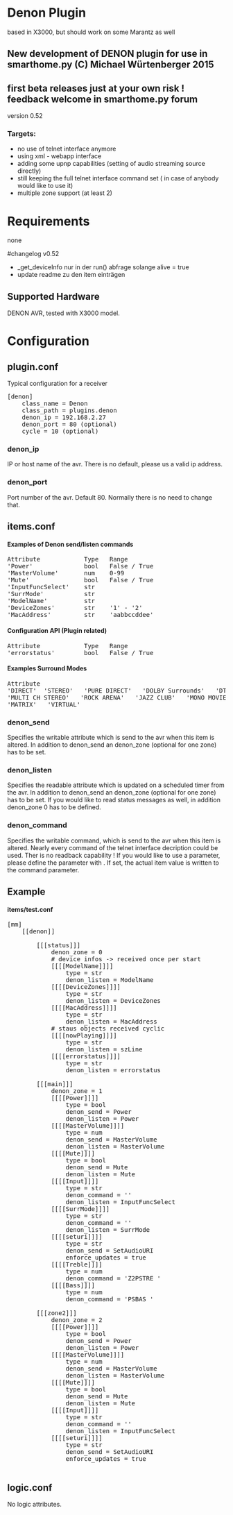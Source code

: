 # Denon Plugin 
based in X3000, but should work on some Marantz as well

## New development of DENON plugin for use in smarthome.py (C) Michael Würtenberger 2015
## first beta releases just at your own risk ! feedback welcome in smarthome.py forum
version 0.52
### Targets: 
- no use of telnet interface anymore
- using xml - webapp interface
- adding some upnp capabilities (setting of audio streaming source directly)
- still keeping the full telnet interface command set ( in case of anybody would like to use it)
- multiple zone support (at least 2)

# Requirements
none

#changelog
v0.52
- _get_deviceInfo nur in der run() abfrage solange alive = true
- update readme zu den item einträgen

## Supported Hardware
DENON AVR, tested with X3000 model.

# Configuration
## plugin.conf
Typical configuration for a receiver
<pre>
[denon]
    class_name = Denon
    class_path = plugins.denon
    denon_ip = 192.168.2.27
    denon_port = 80 (optional)
    cycle = 10 (optional)
</pre>

### denon_ip
IP or host name of the avr. There is no default, please us a valid ip address.

### denon_port
Port number of the avr. 
Default 80. Normally there is no need to change that.

## items.conf
#### Examples of Denon send/listen commands
<pre>
Attribute            Type   Range                           Readable    Writable
'Power'              bool   False / True                    yes         yes
'MasterVolume'       num    0-99                            yes         yes
'Mute'               bool   False / True                    yes         yes
'InputFuncSelect'    str                                    yes         yes
'SurrMode'           str                                    yes         yes
'ModelName'          str                                    yes         no
'DeviceZones'        str    '1' - '2'                       yes         no
'MacAddress'         str    'aabbccddee'                    yes         no
</pre>

#### Configuration API (Plugin related)
<pre>
Attribute            Type   Range                           Readable    Writable
'errorstatus'        bool   False / True                    yes         no
</pre>

#### Examples Surround Modes
<pre>
Attribute            
'DIRECT'  'STEREO'   'PURE DIRECT'   'DOLBY Surrounds'   'DTS Surrounds'
'MULTI CH STEREO'   'ROCK ARENA'   'JAZZ CLUB'   'MONO MOVIE'   'VIDEO GAME'
'MATRIX'   'VIRTUAL'
</pre>

### denon_send
Specifies the writable attribute which is send to the avr when this item is altered.
In addition to denon_send an denon_zone (optional for one zone) has to be set. 

### denon_listen
Specifies the readable attribute which is updated on a scheduled timer from the avr.
In addition to denon_send an denon_zone (optional for one zone) has to be set. 
If you would like to read status messages as well, in addition denon_zone 0 has to be defined.

### denon_command
Specifies the writable command, which is send to the avr when this item is altered. 
Nearly every command of the telnet interface decription could be used. Ther is no readback capability ! 
If you would like to use a parameter, please define the parameter with <x>. If set, the actual item value
is written to the command parameter. 

## Example
#### items/test.conf
<pre>
[mm]
    [[denon]]

    	[[[status]]]
    		denon_zone = 0
    		# device infos -> received once per start
	        [[[[ModelName]]]]
	            type = str
	            denon_listen = ModelName
	        [[[[DeviceZones]]]]
	            type = str
	            denon_listen = DeviceZones
	        [[[[MacAddress]]]]
	            type = str
	            denon_listen = MacAddress
	        # staus objects received cyclic
	        [[[[nowPlaying]]]]
	            type = str
	            denon_listen = szLine
	        [[[[errorstatus]]]]
	            type = str
	            denon_listen = errorstatus

    	[[[main]]]
    		denon_zone = 1
	        [[[[Power]]]]
	            type = bool
	            denon_send = Power
	            denon_listen = Power
	        [[[[MasterVolume]]]]
	            type = num
	            denon_send = MasterVolume
	            denon_listen = MasterVolume
	        [[[[Mute]]]]
	            type = bool
	            denon_send = Mute
	            denon_listen = Mute
	        [[[[Input]]]]
	            type = str
	            denon_command = '<x>'
	            denon_listen = InputFuncSelect
	        [[[[SurrMode]]]]
	            type = str
	            denon_command = '<x>'
	            denon_listen = SurrMode
	        [[[[seturi]]]]
	            type = str
	            denon_send = SetAudioURI
	            enforce_updates = true 
	        [[[[Treble]]]]
	            type = num
	            denon_command = 'Z2PSTRE <x>'
	        [[[[Bass]]]]
	            type = num
	            denon_command = 'PSBAS <x>'

    	[[[zone2]]]
    		denon_zone = 2
	        [[[[Power]]]]
	            type = bool
	            denon_send = Power
	            denon_listen = Power
	        [[[[MasterVolume]]]]
	            type = num
	            denon_send = MasterVolume
	            denon_listen = MasterVolume
	        [[[[Mute]]]]
	            type = bool
	            denon_send = Mute
	            denon_listen = Mute
	        [[[[Input]]]]
	            type = str
	            denon_command = '<x>'
	            denon_listen = InputFuncSelect
	        [[[[seturi]]]]
	            type = str
	            denon_send = SetAudioURI
	            enforce_updates = true 

</pre>

## logic.conf
No logic attributes.

